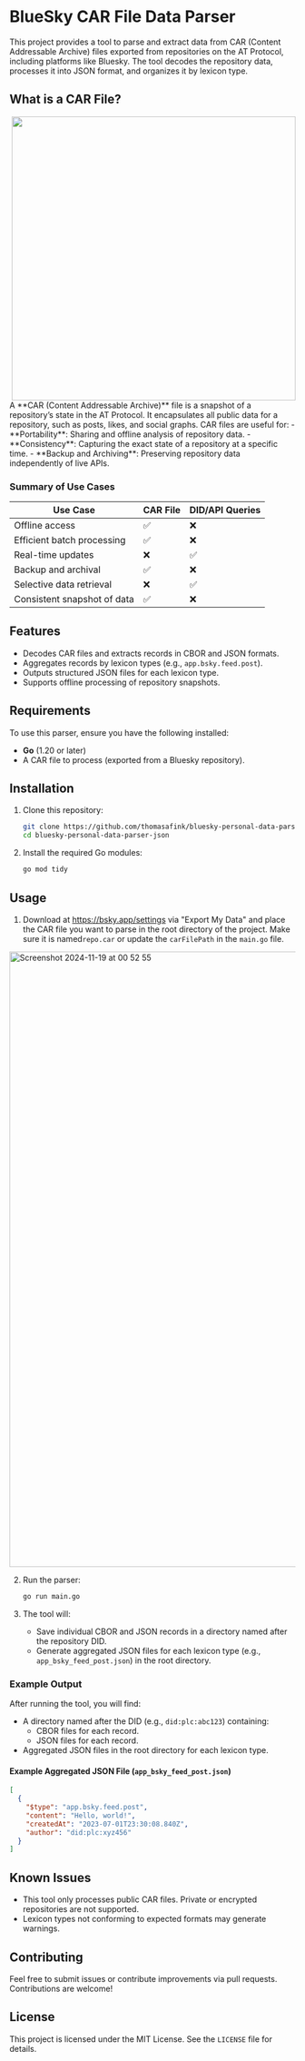 # BlueSky CAR File Data Parser
This project provides a tool to parse and extract data from CAR (Content Addressable Archive) files exported from repositories on the AT Protocol, including platforms like Bluesky. The tool decodes the repository data, processes it into JSON format, and organizes it by lexicon type.

## What is a CAR File?
<img src="https://github.com/user-attachments/assets/e47c4868-d99f-4b5a-bf48-5a970a77292a" width="500" align="right">
A **CAR (Content Addressable Archive)** file is a snapshot of a repository’s state in the AT Protocol. It encapsulates all public data for a repository, such as posts, likes, and social graphs. CAR files are useful for:
- **Portability**: Sharing and offline analysis of repository data.
- **Consistency**: Capturing the exact state of a repository at a specific time.
- **Backup and Archiving**: Preserving repository data independently of live APIs.

### Summary of Use Cases

| **Use Case**               | **CAR File** | **DID/API Queries** |
|----------------------------|--------------|---------------------|
| Offline access             | ✅           | ❌                  |
| Efficient batch processing | ✅           | ❌                  |
| Real-time updates          | ❌           | ✅                  |
| Backup and archival        | ✅           | ❌                  |
| Selective data retrieval   | ❌           | ✅                  |
| Consistent snapshot of data| ✅           | ❌                  |


## Features

- Decodes CAR files and extracts records in CBOR and JSON formats.
- Aggregates records by lexicon types (e.g., `app.bsky.feed.post`).
- Outputs structured JSON files for each lexicon type.
- Supports offline processing of repository snapshots.

## Requirements

To use this parser, ensure you have the following installed:

- **Go** (1.20 or later)
- A CAR file to process (exported from a Bluesky repository).

## Installation

1. Clone this repository:
   ```bash
   git clone https://github.com/thomasafink/bluesky-personal-data-parser-json.git
   cd bluesky-personal-data-parser-json
   ```

2. Install the required Go modules:
   ```bash
   go mod tidy
   ```

## Usage

1. Download at https://bsky.app/settings via "Export My Data" and place the CAR file you want to parse in the root directory of the project. Make sure it is named`repo.car` or update the `carFilePath` in the `main.go` file.

<img width="1084" alt="Screenshot 2024-11-19 at 00 52 55" src="https://github.com/user-attachments/assets/5427d178-3621-4ff8-9634-37556c593a28">

2. Run the parser:
   ```bash
   go run main.go
   ```

3. The tool will:
   - Save individual CBOR and JSON records in a directory named after the repository DID.
   - Generate aggregated JSON files for each lexicon type (e.g., `app_bsky_feed_post.json`) in the root directory.

### Example Output

After running the tool, you will find:
- A directory named after the DID (e.g., `did:plc:abc123`) containing:
  - CBOR files for each record.
  - JSON files for each record.
- Aggregated JSON files in the root directory for each lexicon type.

#### Example Aggregated JSON File (`app_bsky_feed_post.json`)
```json
[
  {
    "$type": "app.bsky.feed.post",
    "content": "Hello, world!",
    "createdAt": "2023-07-01T23:30:08.840Z",
    "author": "did:plc:xyz456"
  }
]
```

## Known Issues

- This tool only processes public CAR files. Private or encrypted repositories are not supported.
- Lexicon types not conforming to expected formats may generate warnings.

## Contributing

Feel free to submit issues or contribute improvements via pull requests. Contributions are welcome!

## License

This project is licensed under the MIT License. See the `LICENSE` file for details.
